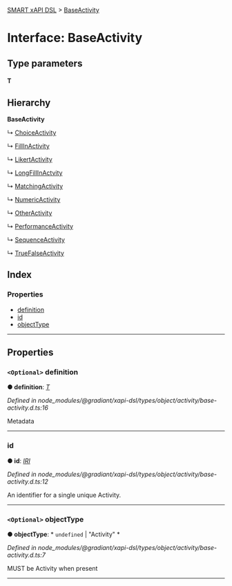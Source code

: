 [SMART xAPI DSL](../README.md) > [BaseActivity](../interfaces/baseactivity.md)

# Interface: BaseActivity

## Type parameters
#### T 
## Hierarchy

**BaseActivity**

↳  [ChoiceActivity](choiceactivity.md)

↳  [FillInActivity](fillinactivity.md)

↳  [LikertActivity](likertactivity.md)

↳  [LongFillInActvity](longfillinactvity.md)

↳  [MatchingActivity](matchingactivity.md)

↳  [NumericActivity](numericactivity.md)

↳  [OtherActivity](otheractivity.md)

↳  [PerformanceActivity](performanceactivity.md)

↳  [SequenceActivity](sequenceactivity.md)

↳  [TrueFalseActivity](truefalseactivity.md)

## Index

### Properties

* [definition](baseactivity.md#definition)
* [id](baseactivity.md#id)
* [objectType](baseactivity.md#objecttype)

---

## Properties

<a id="definition"></a>

### `<Optional>` definition

**● definition**: *[T]()*

*Defined in node_modules/@gradiant/xapi-dsl/types/object/activity/base-activity.d.ts:16*

Metadata

___
<a id="id"></a>

###  id

**● id**: *[IRI](../#iri)*

*Defined in node_modules/@gradiant/xapi-dsl/types/object/activity/base-activity.d.ts:12*

An identifier for a single unique Activity.

___
<a id="objecttype"></a>

### `<Optional>` objectType

**● objectType**: * `undefined` &#124; "Activity"
*

*Defined in node_modules/@gradiant/xapi-dsl/types/object/activity/base-activity.d.ts:7*

MUST be Activity when present

___

